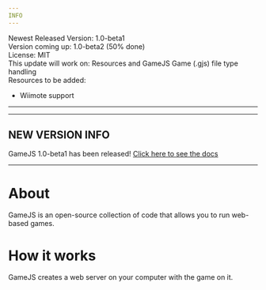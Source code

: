 ```yaml
---
INFO
---
```

Newest Released Version: 1.0-beta1  
Version coming up: 1.0-beta2 (50% done)  
License: MIT   
This update will work on: Resources and GameJS Game (.gjs) file type handling  
Resources to be added:
- Wiimote support

---
  
  
---
NEW VERSION INFO
---
GameJS 1.0-beta1 has been released!
[Click here to see the docs](https://jackkillian.github.io/GameJS "Docs")

---
  
  

# About
GameJS is an open-source collection of code that allows you to run web-based games.

# How it works
GameJS creates a web server on your computer with the game on it.
